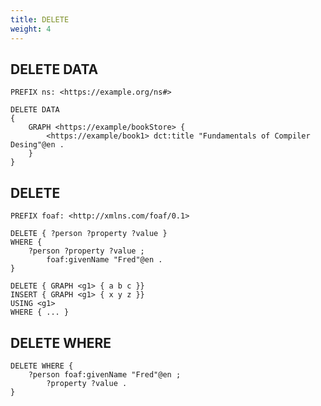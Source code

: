 ```yaml
---
title: DELETE
weight: 4
---
```


## DELETE DATA

```sparql
PREFIX ns: <https://example.org/ns#>

DELETE DATA
{
	GRAPH <https://example/bookStore> {
		<https://example/book1> dct:title "Fundamentals of Compiler Desing"@en .
	}
}
```

## DELETE

```sparql
PREFIX foaf: <http://xmlns.com/foaf/0.1>

DELETE { ?person ?property ?value }
WHERE {
	?person ?property ?value ;
		foaf:givenName "Fred"@en .
}
```

```sparql
DELETE { GRAPH <g1> { a b c }}
INSERT { GRAPH <g1> { x y z }}
USING <g1>
WHERE { ... }
```

## DELETE WHERE

```sparql
DELETE WHERE {
	?person foaf:givenName "Fred"@en ;
		?property ?value .
}
```